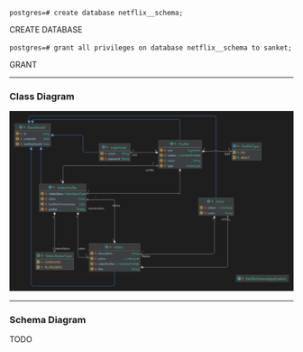 `postgres=# create database netflix__schema;`

CREATE DATABASE


`postgres=# grant all privileges on database netflix__schema to sanket;`

GRANT

---
### Class Diagram
![img.png](class_diagram.png)

---
### Schema Diagram

TODO